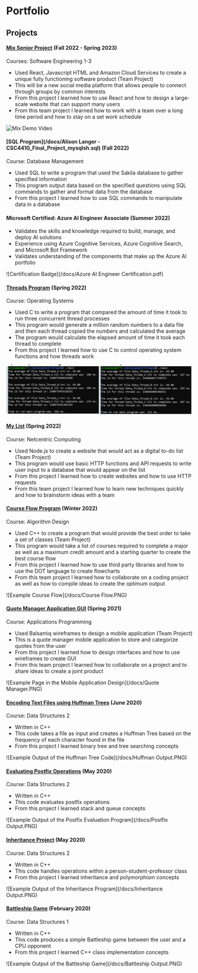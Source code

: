 # Portfolio
## Projects

#### [Mix Senior Project](https://github.com/Mix-Senior-Project) (Fall 2022 - Spring 2023)
Courses: Software Engineering 1-3
- Used React, Javascript HTML and Amazon Cloud Services to create a unique fully functioning software product (Team Project)
- This will be a new social media platform that allows people to connect through groups by common interests 
- From this project I learned how to use React and how to design a large-scale website that can support many users
- From this team project I learned how to work with a team over a long time period and how to stay on a set work schedule 

![Mix Demo Video](https://youtu.be/_3sNVnjsKYc)

#### [SQL Program](/docs/Alison Langer - CSC4410_Final_Project_mysqlsh.sql) (Fall 2022)
Course: Database Management
- Used SQL to write a program that used the Sakila database to gather specified information
- This program output data based on the specified questions using SQL commands to gather and format data from the database
- From this project I learned how to use SQL commands to manipulate data in a database

#### Microsoft Certified: Azure AI Engineer Associate (Summer 2022)
- Validates the skills and knowledge required to build, manage, and deploy AI solutions 
- Experience using Azure Cognitive Services, Azure Cognitive Search, and Microsoft Bot Framework
- Validates understanding of the components that make up the Azure AI portfolio

![Certification Badge](/docs/Azure AI Engineer Certification.pdf)

#### [Threads Program](/docs/Langer_main.c) (Spring 2022)
Course: Operating Systems
- Used C to write a program that compared the amount of time it took to run three concurrent thread processes
- This program would generate a million random numbers to a data file and then each thread copied the numbers and calculated the average
- The program would calculate the elapsed amount of time it took each thread to complete
- From this project I learned how to use C to control operating system functions and how threads work

![Example Thread Running](/docs/threads.PNG)

#### [My List](https://github.com/DennisVickers/Spr22_3221_T4/blob/main/Project-2/app.js) (Spring 2022)
Course: Netcentric Computing
- Used Node.js to create a website that would act as a digital to-do list (Team Project)
- This program would use basic HTTP functions and API requests to write user input to a database that would appear on the list
- From this project I learned how to create websites and how to use HTTP requests
- From this team project I learned how to learn new techniques quickly and how to brainstorm ideas with a team

#### [Course Flow Program](https://github.com/csc3430-winter2022/flowchart-alison-logan) (Winter 2022)
Course: Algorithm Design
- Used C++ to create a program that would provide the best order to take a set of classes (Team Project)
- This program would take a list of courses required to complete a major as well as a maximum credit amount and a starting quarter to create the best course flow
- From this project I learned how to use third party libraries and how to use the DOT language to create flowcharts
- From this team project I learned how to collaborate on a coding project as well as how to compile ideas to create the optimum output

![Example Course Flow](/docs/Course Flow.PNG)

#### [Quote Manager Application GUI](https://github.com/Alison003/Alison003.github.io/blob/051ad343e4fb87761be62feea9ed10495e5e9f98/docs/UI%20with%20navigation.bmpr) (Spring 2021)
Course: Applications Programming 
- Used Balsamiq wireframes to design a mobile application (Team Project)
- This is a quote manager mobile application to store and categorize quotes from the user
- From this project I learned how to design interfaces and how to use wireframes to create GUI
- From this team project I learned how to collaborate on a project and to share ideas to create a joint product

![Example Page in the Mobile Application Design](/docs/Quote Manager.PNG)

#### [Encoding Text Files using Huffman Trees](https://github.com/csc2431-spring2020/huffman-Alison003) (June 2020)
Course: Data Structures 2
- Written in C++
- This code takes a file as input and creates a Huffman Tree based on the frequency of each character found in the file
- From this project I learned binary tree and tree searching concepts

![Example Output of the Huffman Tree Code](/docs/Huffman Output.PNG)

#### [Evaluating Postfix Operations](https://github.com/csc2431-spring2020/postfix-eval-Alison003) (May 2020)
Course: Data Structures 2
- Written in C++
- This code evaluates postfix operations 
- From this project I learned stack and queue concepts

![Example Output of the Postfix Evaluation Program](/docs/Postfix Output.PNG)

#### [Inheritance Project](https://github.com/csc2431-spring2020/inheritance-Alison003) (May 2020)
Course: Data Structures 2
- Written in C++
- This code handles operations within a person-student-professor class
- From this project I learned inheritance and polymorphism concepts 

![Example Output of the Inheritance Program](/docs/Inheritance Output.PNG)

#### [Battleship Game](https://github.com/csc2430-winter-2020/battleship-version-2-0-Alison003) (February 2020)
Course: Data Structures 1
- Written in C++
- This code produces a simple Battleship game between the user and a CPU opponent
- From this project I learned C++ class implementation concepts

![Example Output of the Battleship Game](/docs/Battleship Output.PNG)

